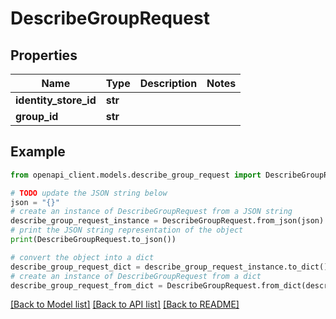 # DescribeGroupRequest


## Properties

Name | Type | Description | Notes
------------ | ------------- | ------------- | -------------
**identity_store_id** | **str** |  | 
**group_id** | **str** |  | 

## Example

```python
from openapi_client.models.describe_group_request import DescribeGroupRequest

# TODO update the JSON string below
json = "{}"
# create an instance of DescribeGroupRequest from a JSON string
describe_group_request_instance = DescribeGroupRequest.from_json(json)
# print the JSON string representation of the object
print(DescribeGroupRequest.to_json())

# convert the object into a dict
describe_group_request_dict = describe_group_request_instance.to_dict()
# create an instance of DescribeGroupRequest from a dict
describe_group_request_from_dict = DescribeGroupRequest.from_dict(describe_group_request_dict)
```
[[Back to Model list]](../README.md#documentation-for-models) [[Back to API list]](../README.md#documentation-for-api-endpoints) [[Back to README]](../README.md)


